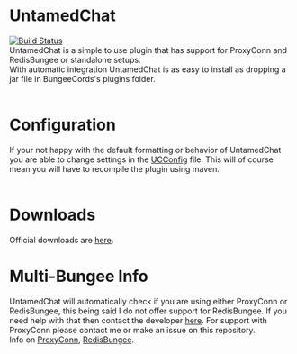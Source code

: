 UntamedChat
============
[![Build Status](https://travis-ci.org/ProxyConn/UntamedChat.svg)](https://travis-ci.org/ProxyConn/UntamedChat)
<br>UntamedChat is a simple to use plugin that has support for ProxyConn and RedisBungee or standalone setups. <br>
With automatic integration UntamedChat is as easy to install as dropping a jar file in BungeeCords's plugins folder.<br><br>

Configuration
==============
If your not happy with the default formatting or behavior of UntamedChat you are able to change settings in the
[UCConfig](src/main/java/net/portalblock/untamedchat/bungee/UCConfig.java) file.
This will of course mean you will have to recompile the plugin using maven.<br><br>

Downloads
==========
Official downloads are [here](https://github.com/ProxyConn/UntamedChat/releases).

Multi-Bungee Info
==================
UntamedChat will automatically check if you are using either ProxyConn or RedisBungee, this being said I do not offer support for
RedisBungee. If you need help with that then contact the developer [here](http://minecraft.minimum.io/wiki/Support). For support
with ProxyConn please contact me or make an issue on this repository.<br>
Info on [ProxyConn](https://portalBlockz.net/proxyconn), [RedisBungee](http://www.spigotmc.org/resources/redisbungee.211/).